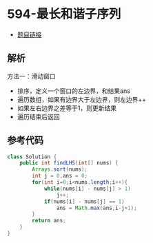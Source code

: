 # 594-最长和谐子序列

- [题目链接](https://leetcode-cn.com/problems/longest-harmonious-subsequence/)

## 解析

方法一：滑动窗口
- 排序，定义一个窗口的左边界，和结果ans
- 遍历数组，如果有边界大于左边界，则左边界++
- 如果左右边界之差等于1，则更新结果
- 遍历结束后返回

## 参考代码
```Java
class Solution {
    public int findLHS(int[] nums) {
        Arrays.sort(nums);
        int j = 0,ans = 0;
        for(int i=0;i<nums.length;i++){
            while(nums[i] - nums[j] > 1)
                j++;
            if(nums[i] - nums[j] == 1)
                ans = Math.max(ans,i-j+1);
        }
        return ans;
    }
}
```
